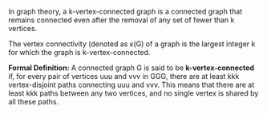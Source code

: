 In graph theory, a k-vertex-connected graph is a connected graph that remains connected even after the removal of any set of fewer than k vertices. 

The vertex connectivity (denoted as κ(G) of a graph is the largest integer k for which the graph is k-vertex-connected.

**Formal Definition:**
A connected graph G is said to be **k-vertex-connected** if, for every pair of vertices uuu and vvv in GGG, there are at least kkk vertex-disjoint paths connecting uuu and vvv. This means that there are at least kkk paths between any two vertices, and no single vertex is shared by all these paths.

